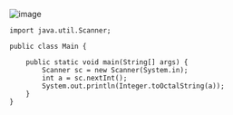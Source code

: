 ![image](https://user-images.githubusercontent.com/58898466/152946979-9cddfe53-0169-4fd1-81d8-7ac4a6551f96.png)
~~~
import java.util.Scanner;

public class Main {

	public static void main(String[] args) {
		Scanner sc = new Scanner(System.in);
		int a = sc.nextInt();
		System.out.println(Integer.toOctalString(a));
	}
}
~~~
